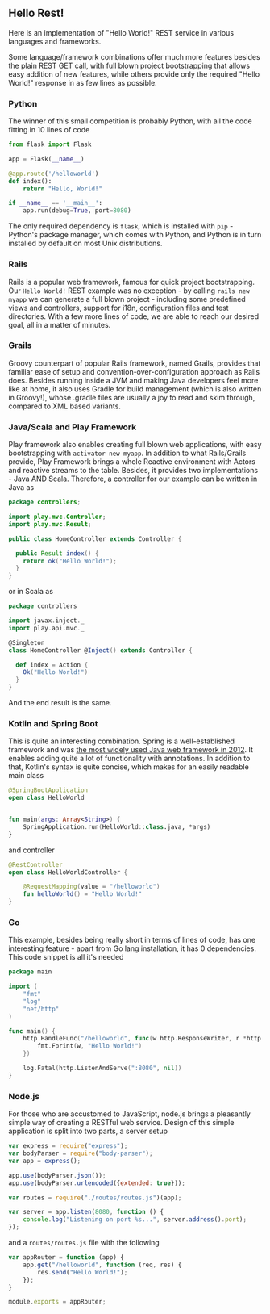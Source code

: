 ## Hello Rest!

Here is an implementation of "Hello World!" REST service in various languages and frameworks. 

Some language/framework combinations offer much more features besides the plain
REST GET call, with full blown project bootstrapping that allows easy addition of new features,
while others provide only the required "Hello World!" response in as few lines as possible.

### Python
The winner of this small competition is probably Python, with all the code fitting in 10 lines
of code

```python
from flask import Flask

app = Flask(__name__)

@app.route('/helloworld')
def index():
    return "Hello, World!"

if __name__ == '__main__':
    app.run(debug=True, port=8080)
```

The only required dependency is `flask`, which is installed with `pip` - Python's package manager, which
 comes with Python, and Python is in turn installed by default on most Unix distributions.

### Rails

Rails is a popular web framework, famous for quick project bootstrapping. Our `Hello World!` REST example was
no exception - by calling `rails new myapp` we can generate a full blown project - including
some predefined views and controllers, support for i18n, configuration files and test directories.
With a few more lines of code, we are able to reach our desired goal, all in a matter of minutes.

### Grails

Groovy counterpart of popular Rails framework, named Grails, provides that familiar ease
of setup and convention-over-configuration approach as Rails does. Besides
running inside a JVM and making Java developers feel more like at home, it also uses 
Gradle for build management (which is also written in Groovy!),
whose .gradle files are usually a joy to read and skim through, compared to XML based
variants.

### Java/Scala and Play Framework

Play framework also enables creating full blown web applications, with easy bootstrapping with
`activator new myapp`. In addition to what Rails/Grails
provide, Play Framework brings a whole Reactive environment with Actors and reactive streams
to the table. Besides, it provides two implementations - Java AND Scala. Therefore, a controller
for our example can be written in Java as

```java
package controllers;

import play.mvc.Controller;
import play.mvc.Result;

public class HomeController extends Controller {

  public Result index() {
    return ok("Hello World!");
  }
}
```

or in Scala as

```scala
package controllers

import javax.inject._
import play.api.mvc._

@Singleton
class HomeController @Inject() extends Controller {

  def index = Action {
    Ok("Hello World!")
  }
}
```
And the end result is the same.

### Kotlin and Spring Boot

This is quite an interesting combination. Spring is a well-established framework and was
[the most widely used Java web framework in 2012](https://zeroturnaround.com/rebellabs/the-curious-coders-java-web-frameworks-comparison-spring-mvc-grails-vaadin-gwt-wicket-play-struts-and-jsf/). 
It enables adding quite a lot of functionality with annotations. In addition to that, Kotlin's syntax
 is quite concise, which makes for an easily readable main class
 
```kotlin
@SpringBootApplication
open class HelloWorld


fun main(args: Array<String>) {
    SpringApplication.run(HelloWorld::class.java, *args)
}
```

and controller

```kotlin
@RestController
open class HelloWorldController {

    @RequestMapping(value = "/helloworld")
    fun helloWorld() = "Hello World!"
}
```

### Go

This example, besides being really short in terms of lines of code,
 has one interesting feature - apart from Go lang installation, it has 0
 dependencies. This code snippet is all it's needed
 
 ```go
 package main
 
 import (
     "fmt"
     "log"
     "net/http"
 )
 
 func main() {
     http.HandleFunc("/helloworld", func(w http.ResponseWriter, r *http.Request) {
         fmt.Fprint(w, "Hello World!")
     })
 
     log.Fatal(http.ListenAndServe(":8080", nil))
 }
 ```

### Node.js

For those who are accustomed to JavaScript, node.js brings a pleasantly
simple way of creating a RESTful web service. Design of this simple application
is split into two parts, a server setup

```javascript
var express = require("express");
var bodyParser = require("body-parser");
var app = express();

app.use(bodyParser.json());
app.use(bodyParser.urlencoded({extended: true}));

var routes = require("./routes/routes.js")(app);

var server = app.listen(8080, function () {
    console.log("Listening on port %s...", server.address().port);
});
```

and a `routes/routes.js` file with the following

```javascript
var appRouter = function (app) {
    app.get("/helloworld", function (req, res) {
        res.send("Hello World!");
    });
}

module.exports = appRouter;
```